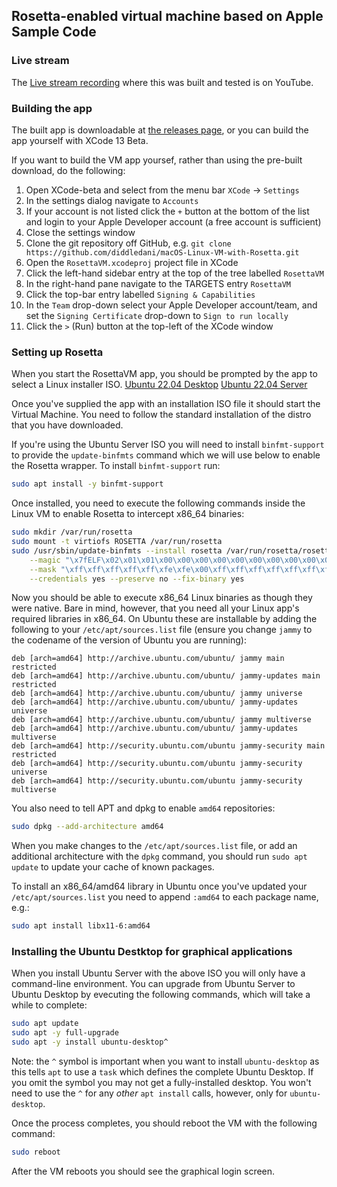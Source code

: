 ## Rosetta-enabled virtual machine based on Apple Sample Code

### Live stream

The [Live stream recording](https://youtu.be/OrMjQtPxo5Y) where this was built
and tested is on YouTube.

### Building the app

The built app is downloadable at [the releases page](https://github.com/diddledani/macOS-Linux-VM-with-Rosetta/releases),
or you can build the app yourself with XCode 13 Beta.

If you want to build the VM app yoursef, rather than using the pre-built download,
do the following:

1. Open XCode-beta and select from the menu bar `XCode` -> `Settings`
1. In the settings dialog navigate to `Accounts`
1. If your account is not listed click the `+` button at the bottom of the list
   and login to your Apple Developer account (a free account is sufficient)
1. Close the settings window
1. Clone the git repository off GitHub, e.g.
   `git clone https://github.com/diddledani/macOS-Linux-VM-with-Rosetta.git`
1. Open the `RosettaVM.xcodeproj` project file in XCode
1. Click the left-hand sidebar entry at the top of the tree labelled
   `RosettaVM`
1. In the right-hand pane navigate to the TARGETS entry `RosettaVM`
1. Click the top-bar entry labelled `Signing & Capabilities`
1. In the `Team` drop-down select your Apple Developer account/team, and set
   the `Signing Certificate` drop-down to `Sign to run locally`
1. Click the `>` (Run) button at the top-left of the XCode window

### Setting up Rosetta

When you start the RosettaVM app, you should be prompted by the app to select
a Linux installer ISO. [Ubuntu 22.04 Desktop](https://cdimage.ubuntu.com/jammy/daily-live/current/jammy-desktop-arm64.iso)
[Ubuntu 22.04 Server](https://cdimage.ubuntu.com/releases/22.04/release/ubuntu-22.04-live-server-arm64.iso)

Once you've supplied the app with an installation ISO file it should start the
Virtual Machine. You need to follow the standard installation of the distro that
you have downloaded.

If you're using the Ubuntu Server ISO you will need to install `binfmt-support`
to provide the `update-binfmts` command which we will use below to enable the
Rosetta wrapper. To install `binfmt-support` run:

```bash
sudo apt install -y binfmt-support
```

Once installed, you need to execute the following commands inside the Linux VM
to enable Rosetta to intercept x86_64 binaries:

```bash
sudo mkdir /var/run/rosetta
sudo mount -t virtiofs ROSETTA /var/run/rosetta
sudo /usr/sbin/update-binfmts --install rosetta /var/run/rosetta/rosetta \
    --magic "\x7fELF\x02\x01\x01\x00\x00\x00\x00\x00\x00\x00\x00\x00\x02\x00\x3e\x00" \
    --mask "\xff\xff\xff\xff\xff\xfe\xfe\x00\xff\xff\xff\xff\xff\xff\xff\xff\xfe\xff\xff\xff" \
    --credentials yes --preserve no --fix-binary yes
```

Now you should be able to execute x86_64 Linux binaries as though they were
native. Bare in mind, however, that you need all your Linux app's required
libraries in x86_64. On Ubuntu these are installable by adding the following to
your `/etc/apt/sources.list` file (ensure you change `jammy` to the codename of
the version of Ubuntu you are running):

```
deb [arch=amd64] http://archive.ubuntu.com/ubuntu/ jammy main restricted
deb [arch=amd64] http://archive.ubuntu.com/ubuntu/ jammy-updates main restricted
deb [arch=amd64] http://archive.ubuntu.com/ubuntu/ jammy universe
deb [arch=amd64] http://archive.ubuntu.com/ubuntu/ jammy-updates universe
deb [arch=amd64] http://archive.ubuntu.com/ubuntu/ jammy multiverse
deb [arch=amd64] http://archive.ubuntu.com/ubuntu/ jammy-updates multiverse
deb [arch=amd64] http://security.ubuntu.com/ubuntu jammy-security main restricted
deb [arch=amd64] http://security.ubuntu.com/ubuntu jammy-security universe
deb [arch=amd64] http://security.ubuntu.com/ubuntu jammy-security multiverse
```

You also need to tell APT and dpkg to enable `amd64` repositories:

```bash
sudo dpkg --add-architecture amd64
```

When you make changes to the `/etc/apt/sources.list` file, or add an additional
architecture with the `dpkg` command, you should run `sudo apt update` to update
your cache of known packages.

To install an x86_64/amd64 library in Ubuntu once you've updated your
`/etc/apt/sources.list` you need to append `:amd64` to each package name, e.g.:

```bash
sudo apt install libx11-6:amd64
```

### Installing the Ubuntu Destktop for graphical applications

When you install Ubuntu Server with the above ISO you will only have a command-line
environment. You can upgrade from Ubuntu Server to Ubuntu Desktop by evecuting the
following commands, which will take a while to complete:

```bash
sudo apt update
sudo apt -y full-upgrade
sudo apt -y install ubuntu-desktop^
```

Note: the `^` symbol is important when you want to install `ubuntu-desktop` as this
tells `apt` to use a `task` which defines the complete Ubuntu Desktop. If you omit
the symbol you may not get a fully-installed desktop. You won't need to use the `^`
for any *other* `apt install` calls, however, only for `ubuntu-desktop`.

Once the process completes, you should reboot the VM with the following command:

```bash
sudo reboot
```

After the VM reboots you should see the graphical login screen.
